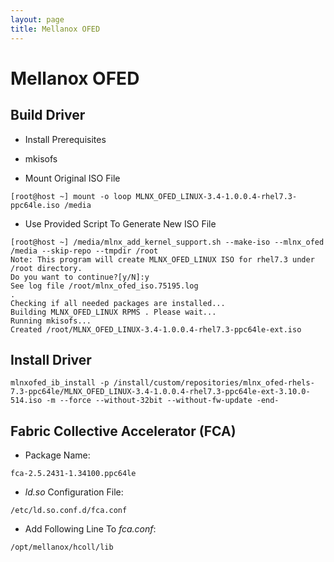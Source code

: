 ```yaml
---
layout: page
title: Mellanox OFED
---
```

# Mellanox OFED

## Build Driver

- Install Prerequisites
 - mkisofs


- Mount Original ISO File
```
[root@host ~] mount -o loop MLNX_OFED_LINUX-3.4-1.0.0.4-rhel7.3-ppc64le.iso /media
```
- Use Provided Script To Generate New ISO File
```
[root@host ~] /media/mlnx_add_kernel_support.sh --make-iso --mlnx_ofed /media --skip-repo --tmpdir /root
Note: This program will create MLNX_OFED_LINUX ISO for rhel7.3 under /root directory.
Do you want to continue?[y/N]:y
See log file /root/mlnx_ofed_iso.75195.log
.
Checking if all needed packages are installed...
Building MLNX_OFED_LINUX RPMS . Please wait...
Running mkisofs...
Created /root/MLNX_OFED_LINUX-3.4-1.0.0.4-rhel7.3-ppc64le-ext.iso
```

## Install Driver
```
mlnxofed_ib_install -p /install/custom/repositories/mlnx_ofed-rhels-7.3-ppc64le/MLNX_OFED_LINUX-3.4-1.0.0.4-rhel7.3-ppc64le-ext-3.10.0-514.iso -m --force --without-32bit --without-fw-update -end-
```

## Fabric Collective Accelerator (FCA)

- Package Name:
```
fca-2.5.2431-1.34100.ppc64le
```
- *ld.so* Configuration File:
```
/etc/ld.so.conf.d/fca.conf
```
- Add Following Line To *fca.conf*:
```
/opt/mellanox/hcoll/lib
```

